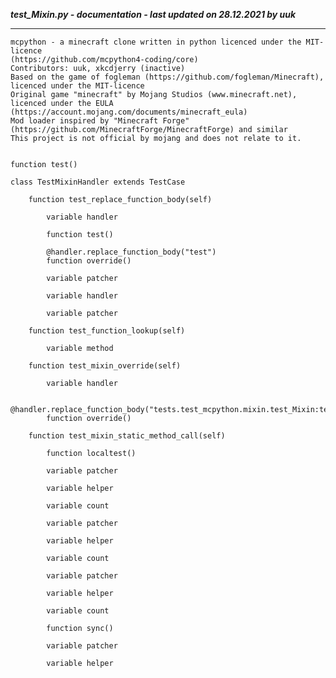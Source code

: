 ***test_Mixin.py - documentation - last updated on 28.12.2021 by uuk***
___

    mcpython - a minecraft clone written in python licenced under the MIT-licence 
    (https://github.com/mcpython4-coding/core)
    Contributors: uuk, xkcdjerry (inactive)
    Based on the game of fogleman (https://github.com/fogleman/Minecraft), licenced under the MIT-licence
    Original game "minecraft" by Mojang Studios (www.minecraft.net), licenced under the EULA
    (https://account.mojang.com/documents/minecraft_eula)
    Mod loader inspired by "Minecraft Forge" (https://github.com/MinecraftForge/MinecraftForge) and similar
    This project is not official by mojang and does not relate to it.


    function test()

    class TestMixinHandler extends TestCase

        function test_replace_function_body(self)

            variable handler

            function test()

            @handler.replace_function_body("test")
            function override()

            variable patcher

            variable handler

            variable patcher

        function test_function_lookup(self)

            variable method

        function test_mixin_override(self)

            variable handler

            @handler.replace_function_body("tests.test_mcpython.mixin.test_Mixin:test")
            function override()

        function test_mixin_static_method_call(self)

            function localtest()

            variable patcher

            variable helper

            variable count

            variable patcher

            variable helper

            variable count

            variable patcher

            variable helper

            variable count

            function sync()

            variable patcher

            variable helper